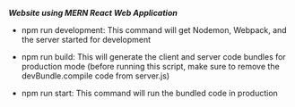 **_Website using MERN React Web Application_**

- npm run development: This command will get Nodemon, Webpack, and the server started for development

- npm run build: This will generate the client and server code bundles for production mode (before running this script, make sure to remove the devBundle.compile code from server.js)

- npm run start: This command will run the bundled code in production
